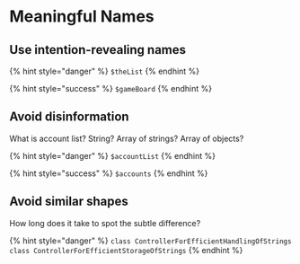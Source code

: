 # Meaningful Names

## Use intention-revealing names

{% hint style="danger" %}
`$theList`
{% endhint %}

{% hint style="success" %}
`$gameBoard`
{% endhint %}

## Avoid disinformation

What is account list? String? Array of strings? Array of objects?

{% hint style="danger" %}
`$accountList`
{% endhint %}

{% hint style="success" %}
`$accounts`
{% endhint %}

## Avoid similar shapes

How long does it take to spot the subtle difference?

{% hint style="danger" %}
`class ControllerForEfficientHandlingOfStrings  
class ControllerForEfficientStorageOfStrings`
{% endhint %}

